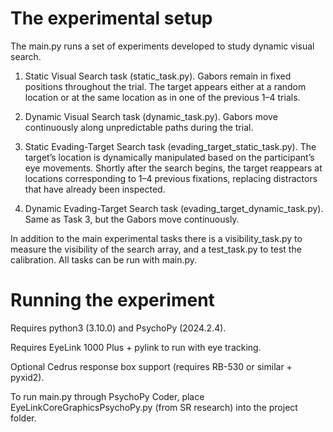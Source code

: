 # The experimental setup

The main.py runs a set of experiments developed to study dynamic visual search. 

1. Static Visual Search task (static_task.py). Gabors remain in fixed positions throughout the trial. The target appears either at a random location or at the same location as in one of the previous 1–4 trials.

2. Dynamic Visual Search task (dynamic_task.py). Gabors move continuously along unpredictable paths during the trial.

3. Static Evading-Target Search task (evading_target_static_task.py). The target’s location is dynamically manipulated based on the participant’s eye movements. Shortly after the search begins, the target reappears at locations corresponding to 1–4 previous fixations, replacing distractors that have already been inspected.

4. Dynamic Evading-Target Search task (evading_target_dynamic_task.py). Same as Task 3, but the Gabors move continuously.

In addition to the main experimental tasks there is a visibility_task.py to measure the visibility of the search array, and a test_task.py to test the calibration. All tasks can be run with main.py. 


# Running the experiment

Requires python3 (3.10.0) and PsychoPy (2024.2.4).

Requires EyeLink 1000 Plus + pylink to run with eye tracking. 

Optional Cedrus response box support (requires RB-530 or similar + pyxid2). 

To run main.py through PsychoPy Coder, place EyeLinkCoreGraphicsPsychoPy.py (from SR research) into the project folder. 



